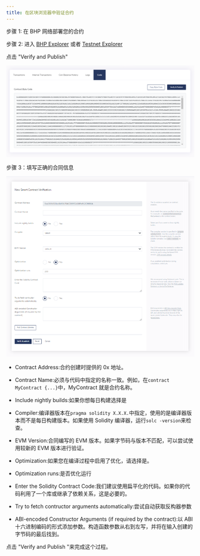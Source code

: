 ```yaml
---
title: 在区块浏览器中验证合约
---
```


步骤 1: 在 BHP 网络部署您的合约

步骤 2: 进入 [BHP Explorer](https://scan.bhpnet.io) 或者 [Testnet Explorer](https://testnet.bhpnet.io)

点击 "Verify and Publish"

![点击 "Verify and Publish"](/images/verify-1.png)

步骤 3：填写正确的合同信息

![合同信息](/images/verify-2.png)

- Contract Address:合约创建时提供的 0x 地址。

- Contract Name:必须与代码中指定的名称一致。例如，在`contract MyContract {...}`中，MyContract 就是合约名称。

- Include nightly builds:如果你想每日构建选择是

- Compiler:编译器版本在`pragma solidity X.X.X.`中指定，使用的是编译器版本而不是每日构建版本。如果使用 Solidity 编译器，运行`solc -version`来检查。

- EVM Version:合同编写的 EVM 版本。如果字节码与版本不匹配，可以尝试使用较新的 EVM 版本进行验证。

- Optimization:如果您在编译过程中启用了优化，请选择是。

- Optimization runs:是否优化运行

- Enter the Solidity Contract Code:我们建议使用扁平化的代码。如果你的代码利用了一个库或继承了依赖关系，这是必要的。

- Try to fetch contructor arguments automatically:尝试自动获取反构器参数

- ABI-encoded Constructor Arguments (if required by the contract):以 ABI 十六进制编码的形式添加参数。构造函数参数从右到左写，并将在输入创建的字节码的最后找到。

点击 "Verify and Publish "来完成这个过程。
